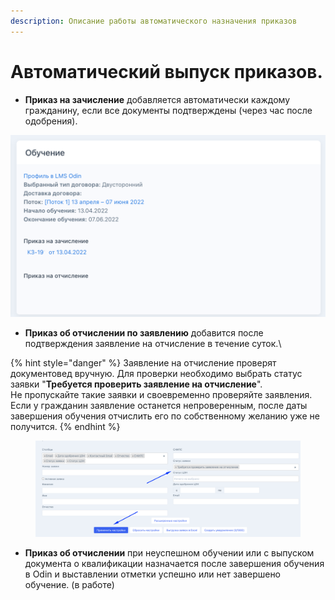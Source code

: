 ```yaml
---
description: Описание работы автоматического назначения приказов
---
```


# Автоматический выпуск приказов.

* **Приказ на зачисление** добавляется автоматически каждому гражданину, если все документы подтверждены  (через час после одобрения).

![](<../.gitbook/assets/image (110).png>)

* **Приказ об отчислении по заявлению** добавится  после подтверждения заявление на отчисление в течение суток.\


{% hint style="danger" %}
Заявление на отчисление проверят документовед вручную. Для проверки  необходимо выбрать статус заявки "**Требуется проверить заявление на отчисление**".  \
Не пропускайте такие заявки и своевременно проверяйте заявления. Если у гражданин заявление останется непроверенным, после даты завершения обучения отчислить его по собственному желанию уже не получится.
{% endhint %}

<figure><img src="../.gitbook/assets/image.png" alt=""><figcaption></figcaption></figure>

* **Приказ об отчислении** при неуспешном обучении или с выпуском документа о квалификации  назначается после завершения обучения в Odin и выставлении отметки успешно или нет завершено обучение. (в работе)
